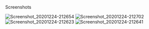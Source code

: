 Screenshots

![Screenshot_20201224-212654](https://user-images.githubusercontent.com/48956709/103104290-f5ba4f80-462e-11eb-8236-20d79ee4dd54.jpg)
![Screenshot_20201224-212702](https://user-images.githubusercontent.com/48956709/103104294-f94dd680-462e-11eb-9fc5-0e24a958930d.jpg)
![Screenshot_20201224-212623](https://user-images.githubusercontent.com/48956709/103104297-fc48c700-462e-11eb-8a93-8341c3f57eae.jpg)
![Screenshot_20201224-212641](https://user-images.githubusercontent.com/48956709/103104301-ffdc4e00-462e-11eb-94c1-28baea8471c0.jpg)
